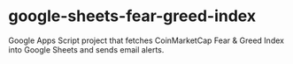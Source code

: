 # google-sheets-fear-greed-index
Google Apps Script project that fetches CoinMarketCap Fear &amp; Greed Index into Google Sheets and sends email alerts.
